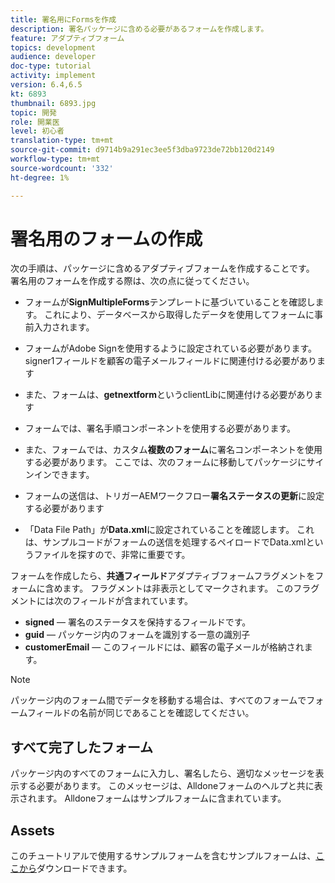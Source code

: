```yaml
---
title: 署名用にFormsを作成
description: 署名パッケージに含める必要があるフォームを作成します。
feature: アダプティブフォーム
topics: development
audience: developer
doc-type: tutorial
activity: implement
version: 6.4,6.5
kt: 6893
thumbnail: 6893.jpg
topic: 開発
role: 開業医
level: 初心者
translation-type: tm+mt
source-git-commit: d9714b9a291ec3ee5f3dba9723de72bb120d2149
workflow-type: tm+mt
source-wordcount: '332'
ht-degree: 1%

---
```



# 署名用のフォームの作成

次の手順は、パッケージに含めるアダプティブフォームを作成することです。 署名用のフォームを作成する際は、次の点に従ってください。

* フォームが&#x200B;**SignMultipleForms**&#x200B;テンプレートに基づいていることを確認します。 これにより、データベースから取得したデータを使用してフォームに事前入力されます。

* フォームがAdobe Signを使用するように設定されている必要があります。signer1フィールドを顧客の電子メールフィールドに関連付ける必要があります
* また、フォームは、**getnextform**&#x200B;というclientLibに関連付ける必要があります
* フォームでは、署名手順コンポーネントを使用する必要があります。
* また、フォームでは、カスタム&#x200B;**複数のフォーム**&#x200B;に署名コンポーネントを使用する必要があります。 ここでは、次のフォームに移動してパッケージにサインインできます。
* フォームの送信は、トリガーAEMワークフロー&#x200B;**署名ステータスの更新**&#x200B;に設定する必要があります
* 「Data File Path」が&#x200B;**Data.xml**&#x200B;に設定されていることを確認します。 これは、サンプルコードがフォームの送信を処理するペイロードでData.xmlというファイルを探すので、非常に重要です。

フォームを作成したら、**共通フィールド**&#x200B;アダプティブフォームフラグメントをフォームに含めます。 フラグメントは非表示としてマークされます。 このフラグメントには次のフィールドが含まれています。

* **signed**  — 署名のステータスを保持するフィールドです。
* **guid**  — パッケージ内のフォームを識別する一意の識別子
* **customerEmail**  — このフィールドには、顧客の電子メールが格納されます。



>[!NOTE]
>パッケージ内のフォーム間でデータを移動する場合は、すべてのフォームでフォームフィールドの名前が同じであることを確認してください。

## すべて完了したフォーム

パッケージ内のすべてのフォームに入力し、署名したら、適切なメッセージを表示する必要があります。 このメッセージは、Alldoneフォームのヘルプと共に表示されます。 Alldoneフォームはサンプルフォームに含まれています。

## Assets

このチュートリアルで使用するサンプルフォームを含むサンプルフォームは、[ここから](assets/forms-for-signing.zip)ダウンロードできます。
